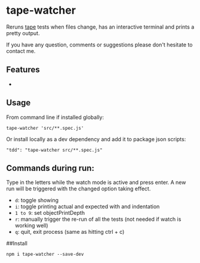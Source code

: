 # tape-watcher
Reruns [tape] tests when files change, has an interactive terminal and prints a pretty 
output.

If you have any question, comments or suggestions please don't hesitate to contact me.

[tape]: https://www.npmjs.com/package/tape

## Features
* 


## Usage
From command line if installed globally:
```
tape-watcher 'src/**.spec.js'
```

Or install locally as a dev dependency and add it to package json scripts:
```
"tdd": "tape-watcher src/**.spec.js"
```

## Commands during run: 
Type in the letters while the watch mode is active and press enter. 
A new run will be triggered with the changed option taking effect.

* `d`: toggle showing 
* `i`: toggle printing actual and expected with and indentation
* `1 to 9`: set objectPrintDepth
* `r`: manually trigger the re-run of all the tests (not needed if watch is working well)
* `q`: quit, exit process (same as hitting ctrl + c)

##Install

```
npm i tape-watcher --save-dev
```